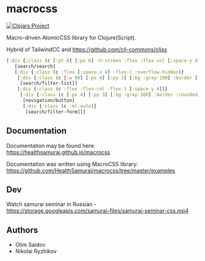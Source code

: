 # macrocss

[![Clojars Project](https://img.shields.io/clojars/v/com.health-samurai/macrocss.svg)](https://clojars.org/com.health-samurai/macrocss)

Macro-driven AtomicCSS library for Clojure(Script).

Hybrid of TailwindCC and https://github.com/clj-commons/cljss

```clj
[:div {:class (c [:pt 8] [:px 6] :h-screen :flex :flex-col [:space-y 4])}
   [search/search]
   [:div {:class (c :flex [:space-x 4] :flex-1 :overflow-hidden)}
    [:div {:class (c [:w 80] [:px 4] [:py 3] [:bg :gray-100] :border [:border-b 0] :rounded-tl :rounded-tr :overflow-auto)}
     [search/filter-list]]
    [:div {:class (c :flex :flex-col :flex-1 [:space-y 4])}
     [:div {:class (c [:px 4] [:py 3] [:bg :gray-100] :border :rounded :flex :items-center)}
      [navigation/button]
      [:div {:class (c :ml-auto)}
       [search/filter-form]]]
```

## Documentation 

Documentation may be found here: 
https://healthsamurai.github.io/macrocss

Documentation was written using MacroCSS library:
https://github.com/HealthSamurai/macrocss/tree/master/examples


## Dev

Watch samurai seminar in Russian - https://storage.googleapis.com/samurai-files/samurai-seminar-css.mp4

## Authors

* Olim Saidov 
* Nikolai Ryzhikov

